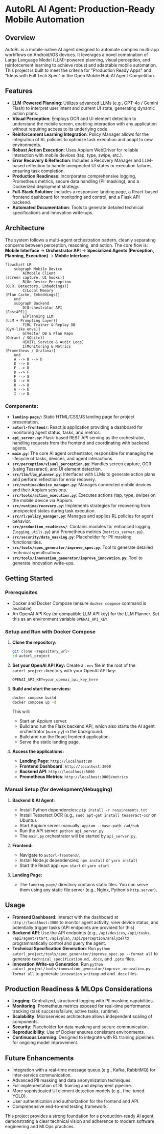 
# AutoRL AI Agent: Production-Ready Mobile Automation

## Overview

AutoRL is a mobile-native AI agent designed to automate complex multi-app workflows on Android/iOS devices. It leverages a novel combination of Large Language Model (LLM)-powered planning, visual perception, and reinforcement learning to achieve robust and adaptable mobile automation. This project is built to meet the criteria for "Production Ready Apps" and "Ideas with Full Tech Spec" in the Open Mobile Hub AI Agent Competition.

## Features

-   **LLM-Powered Planning**: Utilizes advanced LLMs (e.g., GPT-4o / Gemini Flash) to interpret user intent and current UI state, generating dynamic action plans.
-   **Visual Perception**: Employs OCR and UI element detection to understand the mobile screen, enabling interaction with any application without requiring access to its underlying code.
-   **Reinforcement Learning Integration**: Policy Manager allows for the integration of RL policies to optimize task execution and adapt to new environments.
-   **Robust Action Execution**: Uses Appium WebDriver for reliable interaction with mobile devices (tap, type, swipe, etc.).
-   **Error Recovery & Reflection**: Includes a Recovery Manager and LLM-based reflection to handle unexpected UI states or execution failures, ensuring task completion.
-   **Production Readiness**: Incorporates comprehensive logging, Prometheus metrics, secure data handling (PII masking), and a Dockerized deployment strategy.
-   **Full-Stack Solution**: Includes a responsive landing page, a React-based frontend dashboard for monitoring and control, and a Flask API backend.
-   **Automated Documentation**: Tools to generate detailed technical specifications and innovation write-ups.

## Architecture

The system follows a multi-agent orchestration pattern, cleanly separating concerns between perception, reasoning, and action. The core flow is: **Mobile Interface** -> **Orchestrator API** -> **Specialized Agents (Perception, Planning, Execution)** -> **Mobile Interface**.

```mermaid
flowchart LR
    subgraph Mobile Device
        A[Mobile Client  
(screen capture, UI hooks)]
        B[On-Device Perception  
(OCR, Detectors, Embeddings)]
        C[Local Memory  
(Plan Cache, Embeddings)]
    end
    subgraph Backend
        D[Orchestrator API  
(FastAPI)]
        E[Planning LLM  
(LLM + Prompting Layer)]
        F[RL Trainer & Replay DB  
(Gym-like envs)]
        G[Vector DB & Plan Repo  
(Qdrant / SQLite)]
        H[HITL Service & Audit Logs]
        I[Monitoring & Metrics  
(Prometheus / Grafana)]
    end
    A --> B --> D
    D --> E
    E --> D
    D --> F
    F --> G
    D --> H
    H --> D
    G --> E
    I --> D
```

### Components:

-   **`landing-page/`**: Static HTML/CSS/JS landing page for project presentation.
-   **`autorl-frontend/`**: React.js application providing a dashboard for monitoring agent status, tasks, and metrics.
-   **`api_server.py`**: Flask-based REST API serving as the orchestrator, handling requests from the frontend and coordinating with backend agents.
-   **`main.py`**: The core AI agent orchestrator, responsible for managing the lifecycle of tasks, devices, and agent interactions.
-   **`src/perception/visual_perception.py`**: Handles screen capture, OCR (using Tesseract), and UI element detection.
-   **`src/llm/llm_planner.py`**: Interfaces with LLMs to generate action plans and perform reflection for error recovery.
-   **`src/runtime/device_manager.py`**: Manages connected mobile devices and their Appium sessions.
-   **`src/tools/action_execution.py`**: Executes actions (tap, type, swipe) on the mobile device via Appium.
-   **`src/runtime/recovery.py`**: Implements strategies for recovering from unexpected states during task execution.
-   **`src/rl/policy_manager.py`**: Manages and applies RL policies for agent behavior.
-   **`src/production_readiness/`**: Contains modules for enhanced logging (`logging_utils.py`) and Prometheus metrics (`metrics_server.py`).
-   **`src/security/data_masking.py`**: Placeholder for PII masking functionalities.
-   **`src/tools/spec_generator/improve_spec.py`**: Tool to generate detailed technical specifications.
-   **`src/tools/innovation_generator/improve_innovation.py`**: Tool to generate innovation write-ups.

## Getting Started

### Prerequisites

-   Docker and Docker Compose (ensure `docker compose` command is available)
-   An OpenAI API Key (or compatible LLM API key) for the LLM Planner. Set this as an environment variable `OPENAI_API_KEY`.

### Setup and Run with Docker Compose

1.  **Clone the repository:**
    ```bash
    git clone <repository_url>
    cd autorl_project
    ```

2.  **Set your OpenAI API Key:**
    Create a `.env` file in the root of the `autorl_project` directory with your OpenAI API key:
    ```
    OPENAI_API_KEY=your_openai_api_key_here
    ```

3.  **Build and start the services:**
    ```bash
    docker compose build
    docker compose up -d
    ```

    This will:
    -   Start an Appium server.
    -   Build and run the Flask backend API, which also starts the AI agent orchestrator (`main.py`) in the background.
    -   Build and run the React frontend application.
    -   Serve the static landing page.

4.  **Access the applications:**
    -   **Landing Page**: `http://localhost:80`
    -   **Frontend Dashboard**: `http://localhost:3000`
    -   **Backend API**: `http://localhost:5000`
    -   **Prometheus Metrics**: `http://localhost:9000/metrics`

### Manual Setup (for development/debugging)

1.  **Backend & AI Agent:**
    -   Install Python dependencies: `pip install -r requirements.txt`
    -   Install Tesseract OCR (e.g., `sudo apt-get install tesseract-ocr` on Ubuntu).
    -   Start Appium server manually: `appium --base-path /wd/hub`
    -   Run the API server: `python api_server.py`
    -   The `main.py` orchestrator will be started by `api_server.py`.

2.  **Frontend:**
    -   Navigate to `autorl-frontend/`.
    -   Install Node.js dependencies: `npm install` or `yarn install`
    -   Start the React app: `npm start` or `yarn start`

3.  **Landing Page:**
    -   The `landing-page/` directory contains static files. You can serve them using any static file server (e.g., Nginx, Python's `http.server`).

## Usage

-   **Frontend Dashboard**: Interact with the dashboard at `http://localhost:3000` to monitor agent activity, view device status, and potentially trigger tasks (API endpoints are provided for this).
-   **Backend API**: Use the API endpoints (e.g., `/api/devices`, `/api/tasks`, `/api/agent/start`, `/api/plan`, `/api/perception/analyze`) to programmatically control and query the agent.
-   **Technical Specification Generation**: Run `python autorl_project/tools/spec_generator/improve_spec.py --format all` to generate `technical_specification.md`, `.docx`, and `.pptx` files.
-   **Innovation Write-up Generation**: Run `python autorl_project/tools/innovation_generator/improve_innovation.py --format all` to generate `innovation_writeup.md` and `.docx` files.

## Production Readiness & MLOps Considerations

-   **Logging**: Centralized, structured logging with PII masking capabilities.
-   **Monitoring**: Prometheus metrics exposed for real-time performance tracking (task success/failure, active tasks, runtime).
-   **Scalability**: Microservices architecture allows independent scaling of components.
-   **Security**: Placeholder for data masking and secure communication.
-   **Reproducibility**: Use of Docker ensures consistent environments.
-   **Continuous Learning**: Designed to integrate with RL training pipelines for ongoing model improvement.

## Future Enhancements

-   Integration with a real-time message queue (e.g., Kafka, RabbitMQ) for inter-service communication.
-   Advanced PII masking and data anonymization techniques.
-   Full implementation of RL training and deployment pipeline.
-   More sophisticated UI element detection models (e.g., fine-tuned YOLO).
-   User authentication and authorization for the frontend and API.
-   Comprehensive end-to-end testing framework.

This project provides a strong foundation for a production-ready AI agent, demonstrating a clear technical vision and adherence to modern software engineering and MLOps practices.

